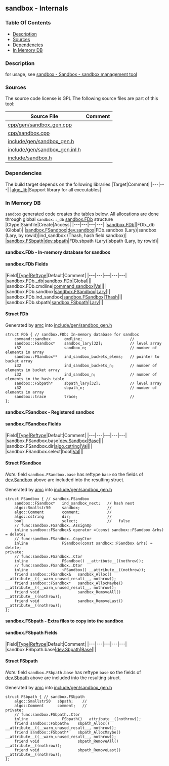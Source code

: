 ## sandbox - Internals


### Table Of Contents
<a href="#table-of-contents"></a>
<!-- dev.mdmark  mdmark:MDSECTION  state:BEG_AUTO  param:Toc -->
* [Description](#description)
* [Sources](#sources)
* [Dependencies](#dependencies)
* [In Memory DB](#in-memory-db)

<!-- dev.mdmark  mdmark:MDSECTION  state:END_AUTO  param:Toc -->

### Description
<a href="#description"></a>
<!-- dev.mdmark  mdmark:MDSECTION  state:BEG_AUTO  param:Description -->
for usage, see [sandbox - Sandbox - sandbox management tool](/txt/exe/sandbox/README.md)

<!-- dev.mdmark  mdmark:MDSECTION  state:END_AUTO  param:Description -->

### Sources
<a href="#sources"></a>
<!-- dev.mdmark  mdmark:MDSECTION  state:BEG_AUTO  param:Sources -->
The source code license is GPL
The following source files are part of this tool:

|Source File|Comment|
|---|---|
|[cpp/gen/sandbox_gen.cpp](/cpp/gen/sandbox_gen.cpp)||
|[cpp/sandbox.cpp](/cpp/sandbox.cpp)||
|[include/gen/sandbox_gen.h](/include/gen/sandbox_gen.h)||
|[include/gen/sandbox_gen.inl.h](/include/gen/sandbox_gen.inl.h)||
|[include/sandbox.h](/include/sandbox.h)||

<!-- dev.mdmark  mdmark:MDSECTION  state:END_AUTO  param:Sources -->

### Dependencies
<a href="#dependencies"></a>
<!-- dev.mdmark  mdmark:MDSECTION  state:BEG_AUTO  param:Dependencies -->
The build target depends on the following libraries
|Target|Comment|
|---|---|
|[algo_lib](/txt/lib/algo_lib/README.md)|Support library for all executables|

<!-- dev.mdmark  mdmark:MDSECTION  state:END_AUTO  param:Dependencies -->

### In Memory DB
<a href="#in-memory-db"></a>
<!-- dev.mdmark  mdmark:MDSECTION  state:BEG_AUTO  param:Imdb -->
`sandbox` generated code creates the tables below.
All allocations are done through global `sandbox::_db` [sandbox.FDb](#sandbox-fdb) structure
|Ctype|Ssimfile|Create|Access|
|---|---|---|---|
|[sandbox.FDb](#sandbox-fdb)||FDb._db (Global)|
|[sandbox.FSandbox](#sandbox-fsandbox)|[dev.sandbox](/txt/ssimdb/dev/sandbox.md)|FDb.sandbox (Lary)|sandbox (Lary, by rowid)|ind_sandbox (Thash, hash field sandbox)|
|[sandbox.FSbpath](#sandbox-fsbpath)|[dev.sbpath](/txt/ssimdb/dev/sbpath.md)|FDb.sbpath (Lary)|sbpath (Lary, by rowid)|

#### sandbox.FDb - In-memory database for sandbox
<a href="#sandbox-fdb"></a>

#### sandbox.FDb Fields
<a href="#sandbox-fdb-fields"></a>
|Field|[Type](/txt/ssimdb/dmmeta/ctype.md)|[Reftype](/txt/ssimdb/dmmeta/reftype.md)|Default|Comment|
|---|---|---|---|---|
|sandbox.FDb._db|[sandbox.FDb](/txt/exe/sandbox/internals.md#sandbox-fdb)|[Global](/txt/exe/amc/reftypes.md#global)|||
|sandbox.FDb.cmdline|[command.sandbox](/txt/protocol/command/README.md#command-sandbox)|[Val](/txt/exe/amc/reftypes.md#val)|||
|sandbox.FDb.sandbox|[sandbox.FSandbox](/txt/exe/sandbox/internals.md#sandbox-fsandbox)|[Lary](/txt/exe/amc/reftypes.md#lary)|||
|sandbox.FDb.ind_sandbox|[sandbox.FSandbox](/txt/exe/sandbox/internals.md#sandbox-fsandbox)|[Thash](/txt/exe/amc/reftypes.md#thash)|||
|sandbox.FDb.sbpath|[sandbox.FSbpath](/txt/exe/sandbox/internals.md#sandbox-fsbpath)|[Lary](/txt/exe/amc/reftypes.md#lary)|||

#### Struct FDb
<a href="#struct-fdb"></a>
Generated by [amc](/txt/exe/amc/README.md) into [include/gen/sandbox_gen.h](/include/gen/sandbox_gen.h)
```
struct FDb { // sandbox.FDb: In-memory database for sandbox
    command::sandbox      cmdline;                     //
    sandbox::FSandbox*    sandbox_lary[32];            // level array
    i32                   sandbox_n;                   // number of elements in array
    sandbox::FSandbox**   ind_sandbox_buckets_elems;   // pointer to bucket array
    i32                   ind_sandbox_buckets_n;       // number of elements in bucket array
    i32                   ind_sandbox_n;               // number of elements in the hash table
    sandbox::FSbpath*     sbpath_lary[32];             // level array
    i32                   sbpath_n;                    // number of elements in array
    sandbox::trace        trace;                       //
};
```

#### sandbox.FSandbox - Registered sandbox
<a href="#sandbox-fsandbox"></a>

#### sandbox.FSandbox Fields
<a href="#sandbox-fsandbox-fields"></a>
|Field|[Type](/txt/ssimdb/dmmeta/ctype.md)|[Reftype](/txt/ssimdb/dmmeta/reftype.md)|Default|Comment|
|---|---|---|---|---|
|sandbox.FSandbox.base|[dev.Sandbox](/txt/ssimdb/dev/sandbox.md)|[Base](/txt/ssimdb/dev/sandbox.md)|||
|sandbox.FSandbox.dir|[algo.cstring](/txt/protocol/algo/cstring.md)|[Val](/txt/exe/amc/reftypes.md#val)|||
|sandbox.FSandbox.select|bool|[Val](/txt/exe/amc/reftypes.md#val)|||

#### Struct FSandbox
<a href="#struct-fsandbox"></a>
*Note:* field ``sandbox.FSandbox.base`` has reftype ``base`` so the fields of [dev.Sandbox](/txt/ssimdb/dev/sandbox.md) above are included into the resulting struct.

Generated by [amc](/txt/exe/amc/README.md) into [include/gen/sandbox_gen.h](/include/gen/sandbox_gen.h)
```
struct FSandbox { // sandbox.FSandbox
    sandbox::FSandbox*   ind_sandbox_next;   // hash next
    algo::Smallstr50     sandbox;            //
    algo::Comment        comment;            //
    algo::cstring        dir;                //
    bool                 select;             //   false
    // func:sandbox.FSandbox..AssignOp
    inline sandbox::FSandbox& operator =(const sandbox::FSandbox &rhs) = delete;
    // func:sandbox.FSandbox..CopyCtor
    inline               FSandbox(const sandbox::FSandbox &rhs) = delete;
private:
    // func:sandbox.FSandbox..Ctor
    inline               FSandbox() __attribute__((nothrow));
    // func:sandbox.FSandbox..Dtor
    inline               ~FSandbox() __attribute__((nothrow));
    friend sandbox::FSandbox&   sandbox_Alloc() __attribute__((__warn_unused_result__, nothrow));
    friend sandbox::FSandbox*   sandbox_AllocMaybe() __attribute__((__warn_unused_result__, nothrow));
    friend void                 sandbox_RemoveAll() __attribute__((nothrow));
    friend void                 sandbox_RemoveLast() __attribute__((nothrow));
};
```

#### sandbox.FSbpath - Extra files to copy into the sandbox
<a href="#sandbox-fsbpath"></a>

#### sandbox.FSbpath Fields
<a href="#sandbox-fsbpath-fields"></a>
|Field|[Type](/txt/ssimdb/dmmeta/ctype.md)|[Reftype](/txt/ssimdb/dmmeta/reftype.md)|Default|Comment|
|---|---|---|---|---|
|sandbox.FSbpath.base|[dev.Sbpath](/txt/ssimdb/dev/sbpath.md)|[Base](/txt/ssimdb/dev/sbpath.md)|||

#### Struct FSbpath
<a href="#struct-fsbpath"></a>
*Note:* field ``sandbox.FSbpath.base`` has reftype ``base`` so the fields of [dev.Sbpath](/txt/ssimdb/dev/sbpath.md) above are included into the resulting struct.

Generated by [amc](/txt/exe/amc/README.md) into [include/gen/sandbox_gen.h](/include/gen/sandbox_gen.h)
```
struct FSbpath { // sandbox.FSbpath
    algo::Smallstr50   sbpath;    //
    algo::Comment      comment;   //
private:
    // func:sandbox.FSbpath..Ctor
    inline               FSbpath() __attribute__((nothrow));
    friend sandbox::FSbpath&    sbpath_Alloc() __attribute__((__warn_unused_result__, nothrow));
    friend sandbox::FSbpath*    sbpath_AllocMaybe() __attribute__((__warn_unused_result__, nothrow));
    friend void                 sbpath_RemoveAll() __attribute__((nothrow));
    friend void                 sbpath_RemoveLast() __attribute__((nothrow));
};
```

<!-- dev.mdmark  mdmark:MDSECTION  state:END_AUTO  param:Imdb -->

